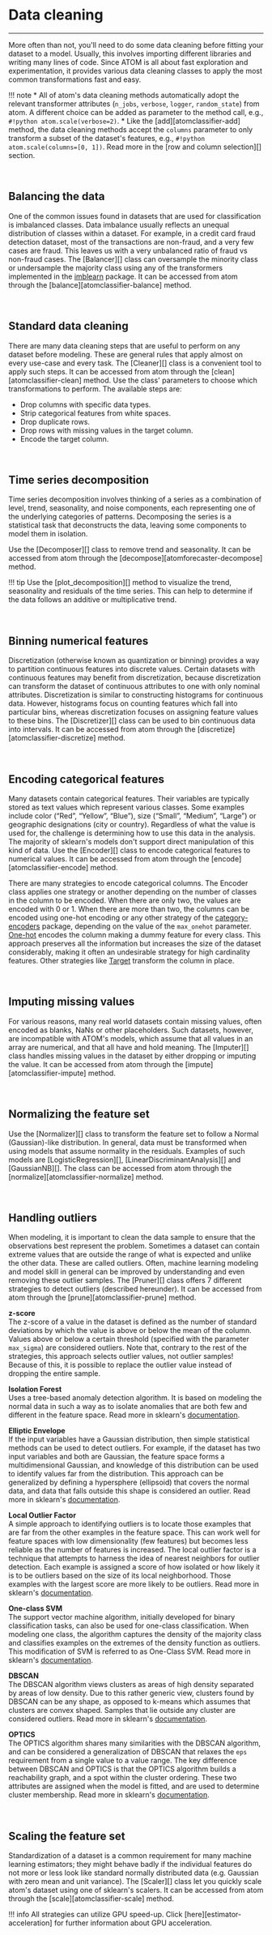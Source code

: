 # Data cleaning
---------------

More often than not, you'll need to do some data cleaning before fitting
your dataset to a model.  Usually, this involves importing different
libraries and writing many lines of code. Since ATOM is all about fast
exploration  and experimentation, it provides various data cleaning
classes to apply the most common transformations fast and easy.

!!! note
    * All of atom's data cleaning methods automatically adopt the relevant
      transformer attributes (`n_jobs`, `verbose`, `logger`, `random_state`)
      from atom. A different choice can be added as parameter to the method
      call, e.g., `#!python atom.scale(verbose=2)`.
    * Like the [add][atomclassifier-add] method, the data cleaning methods
      accept the `columns` parameter to only transform a subset of the
      dataset's features, e.g., `#!python atom.scale(columns=[0, 1])`. Read
      more in the [row and column selection][] section.


<br>

## Balancing the data

One of the common issues found in datasets that are used for
classification is imbalanced classes. Data imbalance usually reflects
an unequal distribution of classes within a dataset. For example, in
a credit card fraud detection dataset, most of the transactions are
non-fraud, and a very few cases are fraud. This leaves us with a very
unbalanced ratio of fraud vs non-fraud cases. The [Balancer][] class
can oversample the minority class or undersample the majority class
using any of the transformers implemented in the [imblearn](https://imbalanced-learn.org/stable/index.html)
package. It can be  accessed from atom through the [balance][atomclassifier-balance]
method.

<br>

## Standard data cleaning

There are many data cleaning steps that are useful to perform on any
dataset before modeling. These are general rules that apply almost
on every use-case and every task. The [Cleaner][] class is a convenient
tool to apply such steps. It can be accessed from atom through the
[clean][atomclassifier-clean] method. Use the class' parameters to
choose which transformations to perform. The available steps are:

* Drop columns with specific data types.
* Strip categorical features from white spaces.
* Drop duplicate rows.
* Drop rows with missing values in the target column.
* Encode the target column.

<br>

## Time series decomposition

Time series decomposition involves thinking of a series as a combination
of level, trend, seasonality, and noise components, each representing one
of the underlying categories of patterns. Decomposing the series is a
statistical task that deconstructs the data, leaving some components to
model them in isolation.

Use the [Decomposer][] class to remove trend and seasonality. It can be
accessed from atom through the [decompose][atomforecaster-decompose] method.

!!! tip
    Use the [plot_decomposition][] method to visualize the trend,
    seasonality and residuals of the time series. This can help to determine
    if the data follows an additive or multiplicative trend.

<br>

## Binning numerical features

Discretization (otherwise known as quantization or binning) provides
a way to partition continuous features into discrete values. Certain
datasets with continuous features may benefit from discretization,
because discretization can transform the dataset of continuous
attributes to one with only nominal attributes. Discretization is
similar to constructing histograms for continuous data. However,
histograms focus on counting features which fall into particular bins,
whereas discretization focuses on assigning feature values to these
bins. The [Discretizer][] class can be used to bin continuous data into
intervals. It can be accessed from atom through the [discretize][atomclassifier-discretize]
method.

<br>

## Encoding categorical features

Many datasets contain categorical features. Their variables are
typically stored as text values which represent various classes.
Some examples include color (“Red”, “Yellow”, “Blue”), size (“Small”,
“Medium”, “Large”) or geographic designations (city or country).
Regardless of what the value is used for, the challenge is determining
how to use this data in the analysis. The majority of sklearn's models
don't support direct manipulation of this kind of data. Use the
[Encoder][] class to encode categorical features to numerical values.
It can be  accessed from atom through the [encode][atomclassifier-encode]
method.

There are many strategies to encode categorical columns. The Encoder
class applies one strategy or another depending on the number of
classes in the column to be encoded. When there are only two, the values
are encoded with 0 or 1. When there are more than two, the columns can
be encoded using one-hot encoding or any other strategy of the
[category-encoders](https://contrib.scikit-learn.org/category_encoders/)
package, depending on the value of the `max_onehot` parameter.
[One-hot](https://contrib.scikit-learn.org/category_encoders/onehot.html)
encodes the column making a dummy feature for every class. This
approach preserves all the information but increases the size of
the dataset considerably, making it often an undesirable strategy for
high cardinality features. Other strategies like [Target](https://contrib.scikit-learn.org/category_encoders/targetencoder.html)
transform the column in place.

<br>

## Imputing missing values

For various reasons, many real world datasets contain missing values,
often encoded as blanks, NaNs or other placeholders. Such datasets,
however, are incompatible with ATOM's models, which assume that all
values in an array are numerical, and that all have and hold meaning.
The [Imputer][] class handles missing values in the dataset by either
dropping or imputing the value. It can be accessed from atom through
the [impute][atomclassifier-impute] method.

<br>

## Normalizing the feature set

Use the [Normalizer][] class to transform the feature set to follow
a Normal (Gaussian)-like distribution. In general, data must be
transformed when using models that assume normality in the residuals.
Examples of such models are [LogisticRegression][], [LinearDiscriminantAnalysis][]
and [GaussianNB][]. The class can be accessed from atom
through the [normalize][atomclassifier-normalize] method.

<br>

## Handling outliers

When modeling, it is important to clean the data sample to ensure that
the observations best represent the problem. Sometimes a dataset can
contain extreme values that are outside the range of what is expected
and unlike the other data. These are called outliers. Often, machine
learning modeling and model skill in general can be improved by 
understanding and even removing these outlier samples. The [Pruner][]
class offers 7 different strategies to detect outliers (described
hereunder). It can be accessed from atom through the [prune][atomclassifier-prune]
method.

**z-score**<br>
The z-score of a value in the dataset is defined as the number of standard
deviations by which the value is above or below the mean of the column.
Values above or below a certain threshold (specified with the parameter
`max_sigma`) are considered outliers. Note that, contrary to the rest of
the strategies, this approach selects outlier values, not outlier samples!
Because of this, it is possible to replace the outlier value instead of
dropping the entire sample.


**Isolation Forest**<br>
Uses a tree-based anomaly detection algorithm. It is based
on modeling the normal data in such a way as to isolate anomalies that are
both few and different in the feature space. Read more in sklearn's [documentation](https://scikit-learn.org/stable/modules/outlier_detection.html#isolation-forest).


**Elliptic Envelope**<br>
If the input variables have a Gaussian distribution, then simple statistical
methods can be used to detect outliers. For example, if the dataset has two
input variables and both are Gaussian, the feature space forms a
multidimensional Gaussian, and knowledge of this distribution can be used to
identify values far from the distribution. This approach can be generalized by
defining a hypersphere (ellipsoid) that covers the normal data, and data that
falls outside this shape is considered an outlier. Read more in sklearn's [documentation](https://scikit-learn.org/stable/modules/outlier_detection.html#fitting-an-elliptic-envelope).


**Local Outlier Factor**<br>
A simple approach to identifying outliers is to locate those examples that
are far from the other examples in the feature space. This can work well
for feature spaces with low dimensionality (few features) but becomes
less reliable as the number of features is increased. The local outlier
factor is a technique that attempts to harness the idea of nearest neighbors
for outlier detection. Each example is assigned a score of how isolated
or how likely it is to be outliers based on the size of its local
neighborhood. Those examples with the largest score are more likely to
be outliers. Read more in sklearn's [documentation](https://scikit-learn.org/stable/modules/outlier_detection.html#local-outlier-factor).


**One-class SVM**<br>
The support vector machine algorithm, initially developed for binary
classification tasks, can also be used for one-class classification.
When modeling one class, the algorithm captures the density of the
majority class and classifies examples on the extremes of the density
function as outliers. This modification of SVM is referred to as
One-Class SVM. Read more in sklearn's [documentation](https://scikit-learn.org/stable/modules/outlier_detection.html#novelty-detection).


**DBSCAN**<br>
The DBSCAN algorithm views clusters as areas of high density separated by
areas of low density. Due to this rather generic view, clusters found by
DBSCAN can be any shape, as opposed to k-means which assumes that clusters
are convex shaped. Samples that lie outside any cluster are considered outliers.
Read more in sklearn's [documentation](https://scikit-learn.org/stable/modules/clustering.html#dbscan).


**OPTICS**<br>
The OPTICS algorithm shares many similarities with the DBSCAN algorithm,
and can be considered a generalization of DBSCAN that relaxes the `eps`
requirement from a single value to a value range. The key difference
between DBSCAN and OPTICS is that the OPTICS algorithm builds a reachability
graph, and a spot within the cluster ordering. These two attributes are
assigned when the model is fitted, and are used to determine cluster
membership. Read more in sklearn's [documentation](https://scikit-learn.org/stable/modules/clustering.html#optics).


<br>

## Scaling the feature set

Standardization of a dataset is a common requirement for many machine
learning estimators; they might behave badly if the individual features
do not more or less look like standard normally distributed data (e.g.
Gaussian with zero mean and unit variance). The [Scaler][] class let you
quickly scale atom's dataset using one of sklearn's scalers. It can be
accessed from atom through the [scale][atomclassifier-scale] method. 

!!! info
    All strategies can utilize GPU speed-up. Click [here][estimator-acceleration]
    for further information about GPU acceleration.
